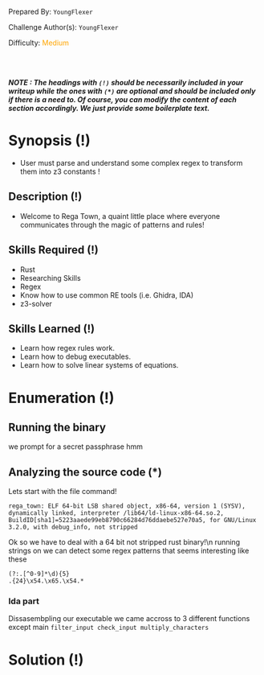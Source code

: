 
Prepared By: `YoungFlexer`

Challenge Author(s): `YoungFlexer`

Difficulty: <font color='orange'>Medium</font>

<br><br>

***NOTE : The headings with `(!)` should be necessarily included in your writeup while the ones with `(*)` are optional and should be included only if there is a need to. Of course, you can modify the content of each section accordingly. We just provide some boilerplate text.***

# Synopsis (!)

- User must parse and understand some complex regex to transform them into z3 constants !

## Description (!)

- Welcome to Rega Town, a quaint little place where everyone communicates through the magic of patterns and rules!

## Skills Required (!)

- Rust
- Researching Skills
- Regex
- Know how to use common RE tools (i.e. Ghidra, IDA)
- z3-solver

## Skills Learned (!)

- Learn how regex rules work.
- Learn how to debug executables.
- Learn how to solve linear systems of equations.

# Enumeration (!)
## Running the binary
we prompt for a secret passphrase hmm


## Analyzing the source code (*)
Lets start with the file command!
```
rega_town: ELF 64-bit LSB shared object, x86-64, version 1 (SYSV), dynamically linked, interpreter /lib64/ld-linux-x86-64.so.2, BuildID[sha1]=5223aaede99eb8790c66284d76ddaebe527e70a5, for GNU/Linux 3.2.0, with debug_info, not stripped
```
Ok so we have to deal with a 64 bit not stripped rust binary!\n
running strings on we can detect some regex patterns that seems interesting like these
```
(?:.[^0-9]*\d){5}
.{24}\x54.\x65.\x54.*
```

### Ida part
Dissasembpling our executable we came accross to 3 different functions except main
`
filter_input
check_input
multiply_characters
`

# Solution (!)
